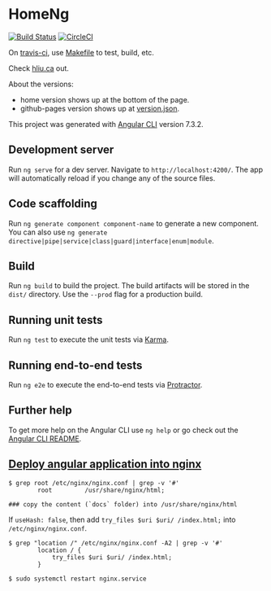 # HomeNg

[![Build Status](https://travis-ci.org/hongkailiu/test-nodejs.svg?branch=master)](https://travis-ci.org/hongkailiu/test-nodejs)
[![CircleCI](https://circleci.com/gh/hongkailiu/test-nodejs.svg?style=svg)](https://circleci.com/gh/hongkailiu/test-nodejs)

On [travis-ci](https://travis-ci.org/hongkailiu/test-nodejs), use [Makefile](Makefile) to test, build, etc.

Check [hliu.ca](http://www.hliu.ca/#/home) out.

About the versions:

* home version shows up at the bottom of the page.
* github-pages version shows up at [version.json](http://www.hliu.ca/version.json).

This project was generated with [Angular CLI](https://github.com/angular/angular-cli) version 7.3.2.

## Development server

Run `ng serve` for a dev server. Navigate to `http://localhost:4200/`. The app will automatically reload if you change any of the source files.

## Code scaffolding

Run `ng generate component component-name` to generate a new component. You can also use `ng generate directive|pipe|service|class|guard|interface|enum|module`.

## Build

Run `ng build` to build the project. The build artifacts will be stored in the `dist/` directory. Use the `--prod` flag for a production build.

## Running unit tests

Run `ng test` to execute the unit tests via [Karma](https://karma-runner.github.io).

## Running end-to-end tests

Run `ng e2e` to execute the end-to-end tests via [Protractor](http://www.protractortest.org/).

## Further help

To get more help on the Angular CLI use `ng help` or go check out the [Angular CLI README](https://github.com/angular/angular-cli/blob/master/README.md).

## [Deploy angular application into nginx](https://angular.io/guide/deployment)

```
$ grep root /etc/nginx/nginx.conf | grep -v '#'
        root         /usr/share/nginx/html;

### copy the content (`docs` folder) into /usr/share/nginx/html
```

If `useHash: false`, then add `try_files $uri $uri/ /index.html;` into `/etc/nginx/nginx.conf`.

```
$ grep "location /" /etc/nginx/nginx.conf -A2 | grep -v '#'
        location / {
            try_files $uri $uri/ /index.html;
        }

$ sudo systemctl restart nginx.service
```
